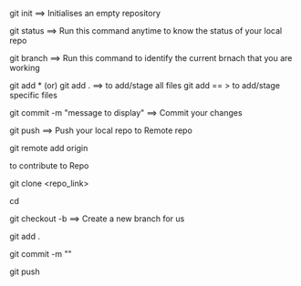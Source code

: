 git init  ==> Initialises an empty repository

git status  ==> Run this command anytime to know the status of your local repo

git branch ==> Run this command to identify the current brnach that you are working

git add * (or) git add .  ==> to add/stage all files 
git add <filename>  == > to add/stage specific files 

git commit -m "message to display"  ==> Commit your changes

git push ==> Push your local repo to Remote repo

git remote add origin <link to the repo>



to contribute to Repo

git clone <repo_link>

cd <folder name>

git checkout -b <branch name> ==> Create a new branch for us

git add .

git commit -m ""

git push